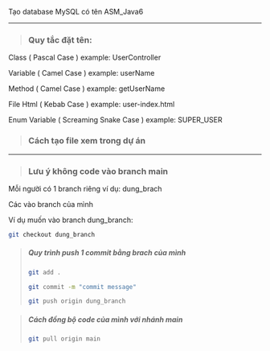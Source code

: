 Tạo database MySQL có tên ASM_Java6

---------------------------------------
> ### Quy tắc đặt tên:

Class ( Pascal Case ) example: UserController

Variable ( Camel Case ) example: userName

Method ( Camel Case ) example: getUserName

File Html ( Kebab Case ) example: user-index.html

Enum Variable ( Screaming Snake Case ) example: SUPER_USER

> ### Cách tạo file xem trong dự án 
----------
> ### Lưu ý không code vào branch main
Mỗi người có 1 branch riêng ví dụ: dung_brach

Các vào branch của mình

Ví dụ muốn vào branch dung_branch:

```bash
git checkout dung_branch
```
> ##### Quy trình push 1 commit bằng brach của mình
> ```bash
> git add .
> 
> git commit -m "commit message"
> 
> git push origin dung_branch
> ```

> ##### Cách đồng bộ code của mình với nhánh main
> ```bash
> git pull origin main
> ```
